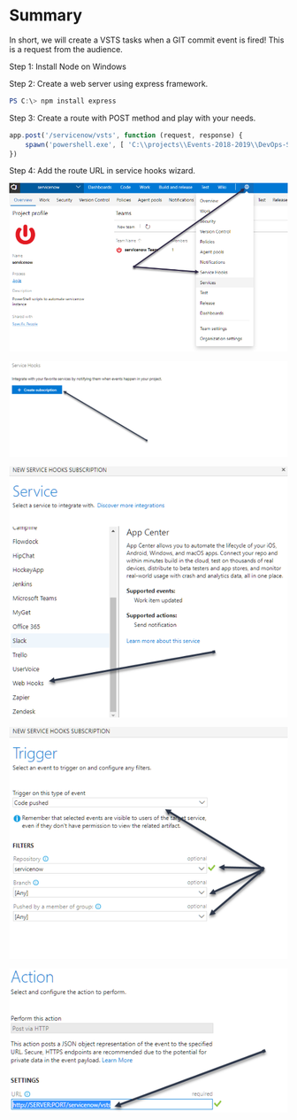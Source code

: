 # Summary

In short, we will create a VSTS tasks when a GIT commit event is fired! This is a request from the audience.

Step 1: Install Node on Windows

Step 2: Create a web server using express framework.

```PowerShell
PS C:\> npm install express
```

Step 3: Create a route with POST method and play with your needs.

```javascript
app.post('/servicenow/vsts', function (request, response) {
    spawn('powershell.exe', [ 'C:\\projects\\Events-2018-2019\\DevOps-SEP2018\\scripts\\New-VSTSWorkItem.ps1' ]);
})
```

Step 4: Add the route URL in service hooks wizard.

![alt text](https://github.com/ChendrayanV/Events-2018-2019/blob/master/DevOps-SEP2018/images/S1.png)

![alt text](https://github.com/ChendrayanV/Events-2018-2019/blob/master/DevOps-SEP2018/images/S2.png)

![alt text](https://github.com/ChendrayanV/Events-2018-2019/blob/master/DevOps-SEP2018/images/S3.png)

![alt text](https://github.com/ChendrayanV/Events-2018-2019/blob/master/DevOps-SEP2018/images/S4.png)

![alt text](https://github.com/ChendrayanV/Events-2018-2019/blob/master/DevOps-SEP2018/images/S5.png)